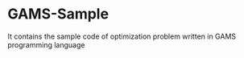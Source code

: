 # GAMS-Sample
It contains the sample code of optimization problem written in GAMS programming language
